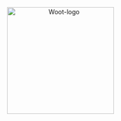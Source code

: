 <p align="center">
<img src="https://img.ssangyongsports.eu.org/logo2.png" alt="Woot-logo" width="240" />
